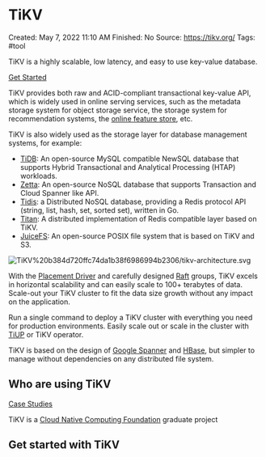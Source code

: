 # TiKV

Created: May 7, 2022 11:10 AM
Finished: No
Source: https://tikv.org/
Tags: #tool

TiKV is a highly scalable, low latency, and easy to use
key-value database.

[Get Started](https://tikv.org/docs/5.1/concepts/overview/)

TiKV provides both raw and ACID-compliant transactional key-value API, which is widely used in online serving services, such as the metadata storage system for object storage service, the storage system for recommendation systems, the [online feature store](https://www.featurestore.org/), etc.

TiKV is also widely used as the storage layer for database management systems, for example:

- [TiDB](https://github.com/pingcap/tidb): An open-source MySQL compatible NewSQL database that supports Hybrid Transactional and Analytical Processing (HTAP) workloads.
- [Zetta](https://github.com/zhihu/zetta): An open-source NoSQL database that supports Transaction and Cloud Spanner like API.
- [Tidis](https://github.com/yongman/tidis): a Distributed NoSQL database, providing a Redis protocol API (string, list, hash, set, sorted set), written in Go.
- [Titan](https://github.com/distributedio/titan): A distributed implementation of Redis compatible layer based on TiKV.
- [JuiceFS](https://github.com/juicedata/juicefs): An open-source POSIX file system that is based on TiKV and S3.

![TiKV%20b384d720ffc74da1b38f6986994b2306/tikv-architecture.svg](TiKV%20b384d720ffc74da1b38f6986994b2306/tikv-architecture.svg)

With the [Placement Driver](https://tikv.org/docs/5.1/reference/architecture/terminology/#placement-driver-pd) and carefully designed [Raft](https://raft.github.io/) groups, TiKV excels in horizontal scalability and can easily scale to 100+ terabytes of data. Scale-out your TiKV cluster to fit the data size growth without any impact on the application.

Run a single command to deploy a TiKV cluster with everything you need for production environments. Easily scale out or scale in the cluster with [TiUP](https://tikv.org/docs/5.1/reference/tiup/) or TiKV operator.

TiKV is based on the design of [Google Spanner](https://research.google/pubs/pub39966/) and [HBase](https://hbase.apache.org/), but simpler to manage without dependencies on any distributed file system.

## Who are using TiKV

[Case Studies](https://tikv.org/adopters/)

TiKV is a [Cloud Native Computing Foundation](https://www.cncf.io/) graduate project

## Get started with TiKV